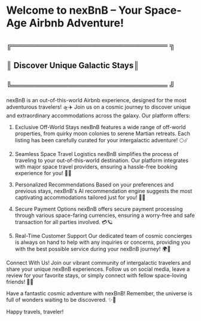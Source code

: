 # Welcome to nexBnB – Your Space-Age Airbnb Adventure!

## ╔════════════════════════════ ╗

## ║ Discover Unique Galactic Stays║

## ╚════════════════════════════ ╝

nexBnB is an out-of-this-world Airbnb experience, designed for the most adventurous travelers! 🛸✈️ Join us on a cosmic journey to discover unique and extraordinary accommodations across the galaxy. Our platform offers:

1. Exclusive Off-World Stays nexBnB features a wide range of off-world properties, from quirky moon colonies to serene Martian retreats. Each listing has been carefully curated for your intergalactic adventure! 🌕☄️

2. Seamless Space Travel Logistics nexBnB simplifies the process of traveling to your out-of-this-world destination. Our platform integrates with major space travel providers, ensuring a hassle-free booking experience for you! 🚀🌠

3. Personalized Recommendations Based on your preferences and previous stays, nexBnB's AI recommendation engine suggests the most captivating accommodations tailored just for you! 🌟✨

4. Secure Payment Options nexBnB offers secure payment processing through various space-faring currencies, ensuring a worry-free and safe transaction for all parties involved. 💳🪐

5. Real-Time Customer Support Our dedicated team of cosmic concierges is always on hand to help with any inquiries or concerns, providing you with the best possible service during your nexBnB journey! 🌍🌠

Connect With Us! Join our vibrant community of intergalactic travelers and share your unique nexBnB experiences. Follow us on social media, leave a review for your favorite stays, or simply connect with fellow space-loving friends! 💬🌠

Have a fantastic cosmic adventure with nexBnB! Remember, the universe is full of wonders waiting to be discovered. ✨🚀

Happy travels, traveler!
